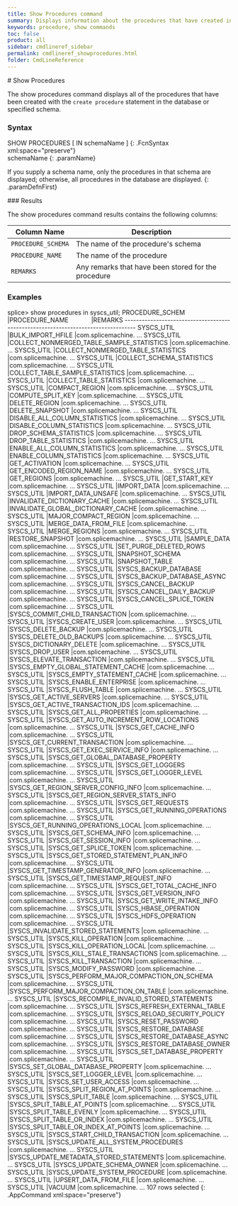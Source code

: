 ```yaml
---
title: Show Procedures command
summary: Displays information about the procedures that have created in a database.
keywords: procedure, show commands
toc: false
product: all
sidebar: cmdlineref_sidebar
permalink: cmdlineref_showprocedures.html
folder: CmdLineReference
---
```

<section>
<div class="TopicContent" data-swiftype-index="true" markdown="1">
# Show Procedures

The <span class="AppCommand">show procedures</span> command displays all
of the procedures that have been created with the `create procedure`
statement in the database or specified schema.

### Syntax

<div class="fcnWrapperWide" markdown="1">
    SHOW PROCEDURES [ IN schemaName ]
{: .FcnSyntax xml:space="preserve"}

</div>
<div class="paramList" markdown="1">
schemaName
{: .paramName}

If you supply a schema name, only the procedures in that schema are
displayed; otherwise, all procedures in the database are displayed.
{: .paramDefnFirst}

</div>
### Results

The <span class="AppCommand">show procedures</span> command results
contains the following columns:

<table summary="List of columns in the output of the show procedures command.">
    <col />
    <col />
    <thead>
        <tr>
            <th>Column Name</th>
            <th>Description</th>
        </tr>
    </thead>
    <tbody>
        <tr>
            <td><code>PROCEDURE_SCHEMA</code></td>
            <td>The name of the procedure's schema</td>
        </tr>
        <tr>
            <td><code>PROCEDURE_NAME</code></td>
            <td>The name of the procedure</td>
        </tr>
        <tr>
            <td><code>REMARKS</code></td>
            <td>Any remarks that have been stored for the procedure</td>
        </tr>
    </tbody>
</table>

### Examples

<div class="preWrapperWide" markdown="1">
    splice> show procedures in syscs_util;
    PROCEDURE_SCHEM |PROCEDURE_NAME                            |REMARKS
    ----------------------------------------------------------------------------------
    SYSCS_UTIL      |BULK_IMPORT_HFILE                         |com.splicemachine. ...
    SYSCS_UTIL      |COLLECT_NONMERGED_TABLE_SAMPLE_STATISTICS |com.splicemachine. ...
    SYSCS_UTIL      |COLLECT_NONMERGED_TABLE_STATISTICS        |com.splicemachine. ...
    SYSCS_UTIL      |COLLECT_SCHEMA_STATISTICS                 |com.splicemachine. ...
    SYSCS_UTIL      |COLLECT_TABLE_SAMPLE_STATISTICS           |com.splicemachine. ...
    SYSCS_UTIL      |COLLECT_TABLE_STATISTICS                  |com.splicemachine. ...
    SYSCS_UTIL      |COMPACT_REGION                            |com.splicemachine. ...
    SYSCS_UTIL      |COMPUTE_SPLIT_KEY                         |com.splicemachine. ...
    SYSCS_UTIL      |DELETE_REGION                             |com.splicemachine. ...
    SYSCS_UTIL      |DELETE_SNAPSHOT                           |com.splicemachine. ...
    SYSCS_UTIL      |DISABLE_ALL_COLUMN_STATISTICS             |com.splicemachine. ...
    SYSCS_UTIL      |DISABLE_COLUMN_STATISTICS                 |com.splicemachine. ...
    SYSCS_UTIL      |DROP_SCHEMA_STATISTICS                    |com.splicemachine. ...
    SYSCS_UTIL      |DROP_TABLE_STATISTICS                     |com.splicemachine. ...
    SYSCS_UTIL      |ENABLE_ALL_COLUMN_STATISTICS              |com.splicemachine. ...
    SYSCS_UTIL      |ENABLE_COLUMN_STATISTICS                  |com.splicemachine. ...
    SYSCS_UTIL      |GET_ACTIVATION                            |com.splicemachine. ...
    SYSCS_UTIL      |GET_ENCODED_REGION_NAME                   |com.splicemachine. ...
    SYSCS_UTIL      |GET_REGIONS                               |com.splicemachine. ...
    SYSCS_UTIL      |GET_START_KEY                             |com.splicemachine. ...
    SYSCS_UTIL      |IMPORT_DATA                               |com.splicemachine. ...
    SYSCS_UTIL      |IMPORT_DATA_UNSAFE                        |com.splicemachine. ...
    SYSCS_UTIL      |INVALIDATE_DICTIONARY_CACHE               |com.splicemachine. ...
    SYSCS_UTIL      |INVALIDATE_GLOBAL_DICTIONARY_CACHE        |com.splicemachine. ...
    SYSCS_UTIL      |MAJOR_COMPACT_REGION                      |com.splicemachine. ...
    SYSCS_UTIL      |MERGE_DATA_FROM_FILE                      |com.splicemachine. ...
    SYSCS_UTIL      |MERGE_REGIONS                             |com.splicemachine. ...
    SYSCS_UTIL      |RESTORE_SNAPSHOT                          |com.splicemachine. ...
    SYSCS_UTIL      |SAMPLE_DATA                               |com.splicemachine. ...
    SYSCS_UTIL      |SET_PURGE_DELETED_ROWS                    |com.splicemachine. ...
    SYSCS_UTIL      |SNAPSHOT_SCHEMA                           |com.splicemachine. ...
    SYSCS_UTIL      |SNAPSHOT_TABLE                            |com.splicemachine. ...
    SYSCS_UTIL      |SYSCS_BACKUP_DATABASE                     |com.splicemachine. ...
    SYSCS_UTIL      |SYSCS_BACKUP_DATABASE_ASYNC               |com.splicemachine. ...
    SYSCS_UTIL      |SYSCS_CANCEL_BACKUP                       |com.splicemachine. ...
    SYSCS_UTIL      |SYSCS_CANCEL_DAILY_BACKUP                 |com.splicemachine. ...
    SYSCS_UTIL      |SYSCS_CANCEL_SPLICE_TOKEN                 |com.splicemachine. ...
    SYSCS_UTIL      |SYSCS_COMMIT_CHILD_TRANSACTION            |com.splicemachine. ...
    SYSCS_UTIL      |SYSCS_CREATE_USER                         |com.splicemachine. ...
    SYSCS_UTIL      |SYSCS_DELETE_BACKUP                       |com.splicemachine. ...
    SYSCS_UTIL      |SYSCS_DELETE_OLD_BACKUPS                  |com.splicemachine. ...
    SYSCS_UTIL      |SYSCS_DICTIONARY_DELETE                   |com.splicemachine. ...
    SYSCS_UTIL      |SYSCS_DROP_USER                           |com.splicemachine. ...
    SYSCS_UTIL      |SYSCS_ELEVATE_TRANSACTION                 |com.splicemachine. ...
    SYSCS_UTIL      |SYSCS_EMPTY_GLOBAL_STATEMENT_CACHE        |com.splicemachine. ...
    SYSCS_UTIL      |SYSCS_EMPTY_STATEMENT_CACHE               |com.splicemachine. ...
    SYSCS_UTIL      |SYSCS_ENABLE_ENTERPRISE                   |com.splicemachine. ...
    SYSCS_UTIL      |SYSCS_FLUSH_TABLE                         |com.splicemachine. ...
    SYSCS_UTIL      |SYSCS_GET_ACTIVE_SERVERS                  |com.splicemachine. ...
    SYSCS_UTIL      |SYSCS_GET_ACTIVE_TRANSACTION_IDS          |com.splicemachine. ...
    SYSCS_UTIL      |SYSCS_GET_ALL_PROPERTIES                  |com.splicemachine. ...
    SYSCS_UTIL      |SYSCS_GET_AUTO_INCREMENT_ROW_LOCATIONS    |com.splicemachine. ...
    SYSCS_UTIL      |SYSCS_GET_CACHE_INFO                      |com.splicemachine. ...
    SYSCS_UTIL      |SYSCS_GET_CURRENT_TRANSACTION             |com.splicemachine. ...
    SYSCS_UTIL      |SYSCS_GET_EXEC_SERVICE_INFO               |com.splicemachine. ...
    SYSCS_UTIL      |SYSCS_GET_GLOBAL_DATABASE_PROPERTY        |com.splicemachine. ...
    SYSCS_UTIL      |SYSCS_GET_LOGGERS                         |com.splicemachine. ...
    SYSCS_UTIL      |SYSCS_GET_LOGGER_LEVEL                    |com.splicemachine. ...
    SYSCS_UTIL      |SYSCS_GET_REGION_SERVER_CONFIG_INFO       |com.splicemachine. ...
    SYSCS_UTIL      |SYSCS_GET_REGION_SERVER_STATS_INFO        |com.splicemachine. ...
    SYSCS_UTIL      |SYSCS_GET_REQUESTS                        |com.splicemachine. ...
    SYSCS_UTIL      |SYSCS_GET_RUNNING_OPERATIONS              |com.splicemachine. ...
    SYSCS_UTIL      |SYSCS_GET_RUNNING_OPERATIONS_LOCAL        |com.splicemachine. ...
    SYSCS_UTIL      |SYSCS_GET_SCHEMA_INFO                     |com.splicemachine. ...
    SYSCS_UTIL      |SYSCS_GET_SESSION_INFO                    |com.splicemachine. ...
    SYSCS_UTIL      |SYSCS_GET_SPLICE_TOKEN                    |com.splicemachine. ...
    SYSCS_UTIL      |SYSCS_GET_STORED_STATEMENT_PLAN_INFO      |com.splicemachine. ...
    SYSCS_UTIL      |SYSCS_GET_TIMESTAMP_GENERATOR_INFO        |com.splicemachine. ...
    SYSCS_UTIL      |SYSCS_GET_TIMESTAMP_REQUEST_INFO          |com.splicemachine. ...
    SYSCS_UTIL      |SYSCS_GET_TOTAL_CACHE_INFO                |com.splicemachine. ...
    SYSCS_UTIL      |SYSCS_GET_VERSION_INFO                    |com.splicemachine. ...
    SYSCS_UTIL      |SYSCS_GET_WRITE_INTAKE_INFO               |com.splicemachine. ...
    SYSCS_UTIL      |SYSCS_HBASE_OPERATION                     |com.splicemachine. ...
    SYSCS_UTIL      |SYSCS_HDFS_OPERATION                      |com.splicemachine. ...
    SYSCS_UTIL      |SYSCS_INVALIDATE_STORED_STATEMENTS        |com.splicemachine. ...
    SYSCS_UTIL      |SYSCS_KILL_OPERATION                      |com.splicemachine. ...
    SYSCS_UTIL      |SYSCS_KILL_OPERATION_LOCAL                |com.splicemachine. ...
    SYSCS_UTIL      |SYSCS_KILL_STALE_TRANSACTIONS             |com.splicemachine. ...
    SYSCS_UTIL      |SYSCS_KILL_TRANSACTION                    |com.splicemachine. ...
    SYSCS_UTIL      |SYSCS_MODIFY_PASSWORD                     |com.splicemachine. ...
    SYSCS_UTIL      |SYSCS_PERFORM_MAJOR_COMPACTION_ON_SCHEMA  |com.splicemachine. ...
    SYSCS_UTIL      |SYSCS_PERFORM_MAJOR_COMPACTION_ON_TABLE   |com.splicemachine. ...
    SYSCS_UTIL      |SYSCS_RECOMPILE_INVALID_STORED_STATEMENTS |com.splicemachine. ...
    SYSCS_UTIL      |SYSCS_REFRESH_EXTERNAL_TABLE              |com.splicemachine. ...
    SYSCS_UTIL      |SYSCS_RELOAD_SECURITY_POLICY              |com.splicemachine. ...
    SYSCS_UTIL      |SYSCS_RESET_PASSWORD                      |com.splicemachine. ...
    SYSCS_UTIL      |SYSCS_RESTORE_DATABASE                    |com.splicemachine. ...
    SYSCS_UTIL      |SYSCS_RESTORE_DATABASE_ASYNC              |com.splicemachine. ...
    SYSCS_UTIL      |SYSCS_RESTORE_DATABASE_OWNER              |com.splicemachine. ...
    SYSCS_UTIL      |SYSCS_SET_DATABASE_PROPERTY               |com.splicemachine. ...
    SYSCS_UTIL      |SYSCS_SET_GLOBAL_DATABASE_PROPERTY        |com.splicemachine. ...
    SYSCS_UTIL      |SYSCS_SET_LOGGER_LEVEL                    |com.splicemachine. ...
    SYSCS_UTIL      |SYSCS_SET_USER_ACCESS                     |com.splicemachine. ...
    SYSCS_UTIL      |SYSCS_SPLIT_REGION_AT_POINTS              |com.splicemachine. ...
    SYSCS_UTIL      |SYSCS_SPLIT_TABLE                         |com.splicemachine. ...
    SYSCS_UTIL      |SYSCS_SPLIT_TABLE_AT_POINTS               |com.splicemachine. ...
    SYSCS_UTIL      |SYSCS_SPLIT_TABLE_EVENLY                  |com.splicemachine. ...
    SYSCS_UTIL      |SYSCS_SPLIT_TABLE_OR_INDEX                |com.splicemachine. ...
    SYSCS_UTIL      |SYSCS_SPLIT_TABLE_OR_INDEX_AT_POINTS      |com.splicemachine. ...
    SYSCS_UTIL      |SYSCS_START_CHILD_TRANSACTION             |com.splicemachine. ...
    SYSCS_UTIL      |SYSCS_UPDATE_ALL_SYSTEM_PROCEDURES        |com.splicemachine. ...
    SYSCS_UTIL      |SYSCS_UPDATE_METADATA_STORED_STATEMENTS   |com.splicemachine. ...
    SYSCS_UTIL      |SYSCS_UPDATE_SCHEMA_OWNER                 |com.splicemachine. ...
    SYSCS_UTIL      |SYSCS_UPDATE_SYSTEM_PROCEDURE             |com.splicemachine. ...
    SYSCS_UTIL      |UPSERT_DATA_FROM_FILE                     |com.splicemachine. ...
    SYSCS_UTIL      |VACUUM                                    |com.splicemachine. ...
    107 rows selected
{: .AppCommand xml:space="preserve"}

</div>
</div>
</section>
